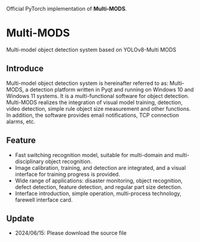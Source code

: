 Official PyTorch implementation of **Multi-MODS**.
# Multi-MODS
Multi-model object detection system based on YOLOv8-Multi MODS
<p align="center">

</p>

## Introduce
Multi-model object detection system is hereinafter referred to as: Multi-MODS, a detection platform written in Pyqt and running on Windows 10 and Windows 11 systems. It is a multi-functional software for object detection. Multi-MODS realizes the integration of visual model training, detection, video detection, simple rule object size measurement and other functions. In addition, the software provides email notifications, TCP connection alarms, etc.

## Feature
- Fast switching recognition model, suitable for multi-domain and multi-disciplinary object recognition.
- Image calibration, training, and detection are integrated, and a visual interface for training progress is provided.
- Wide range of applications: disaster monitoring, object recognition, defect detection, feature detection, and regular part size detection.
- Interface introduction, simple operation, multi-process technology, farewell interface card.

## Update
- 2024/06/15: Please download the source file
